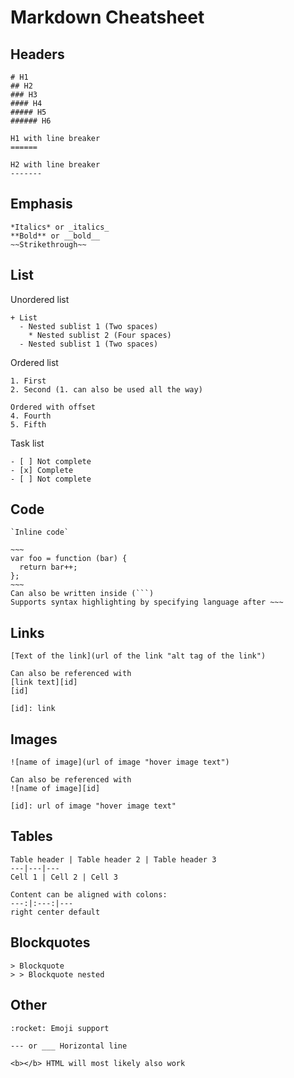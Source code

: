 Markdown Cheatsheet
============

Headers
----
~~~
# H1
## H2
### H3
#### H4
##### H5
###### H6

H1 with line breaker
======

H2 with line breaker
-------
~~~

Emphasis
----
~~~
*Italics* or _italics_
**Bold** or __bold__
~~Strikethrough~~
~~~

List
----

Unordered list
~~~
+ List
  - Nested sublist 1 (Two spaces)
    * Nested sublist 2 (Four spaces)
  - Nested sublist 1 (Two spaces)

~~~

Ordered list
~~~
1. First
2. Second (1. can also be used all the way)

Ordered with offset
4. Fourth
5. Fifth
~~~

Task list
~~~
- [ ] Not complete
- [x] Complete
- [ ] Not complete
~~~

Code
-----
``` 
`Inline code`

~~~ 
var foo = function (bar) {
  return bar++;
};
~~~
Can also be written inside (```)
Supports syntax highlighting by specifying language after ~~~

```


Links
-----
~~~
[Text of the link](url of the link "alt tag of the link")

Can also be referenced with
[link text][id]
[id]

[id]: link
~~~

Images
-----
~~~
![name of image](url of image "hover image text")

Can also be referenced with
![name of image][id]

[id]: url of image "hover image text"
~~~

Tables
-----
~~~
Table header | Table header 2 | Table header 3
---|---|---
Cell 1 | Cell 2 | Cell 3

Content can be aligned with colons:
---:|:---:|---
right center default
~~~

Blockquotes
-----
~~~
> Blockquote
> > Blockquote nested
~~~

Other
-----
~~~
:rocket: Emoji support

--- or ___ Horizontal line

<b></b> HTML will most likely also work
~~~
